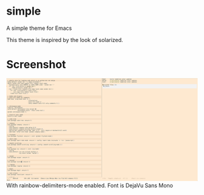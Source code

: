 # simple
A simple theme for Emacs

This theme is inspired by the look of solarized.

# Screenshot
![Screenshot](screenshot.png)
With rainbow-delimiters-mode enabled. Font is DejaVu Sans Mono
